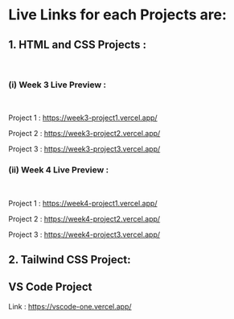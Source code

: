 # Live Links for each Projects are: 

## 1. HTML and CSS Projects :
<br>

### (i) Week 3 Live Preview :
<br>

Project 1 : https://week3-project1.vercel.app/

Project 2 : https://week3-project2.vercel.app/

Project 3 : https://week3-project3.vercel.app/
<br>

### (ii) Week 4 Live Preview :
<br>

Project 1 :  https://week4-project1.vercel.app/

Project 2 : https://week4-project2.vercel.app/

Project 3 : https://week4-project3.vercel.app/

## 2. Tailwind CSS Project: <br> 
## VS Code Project
Link : https://vscode-one.vercel.app/